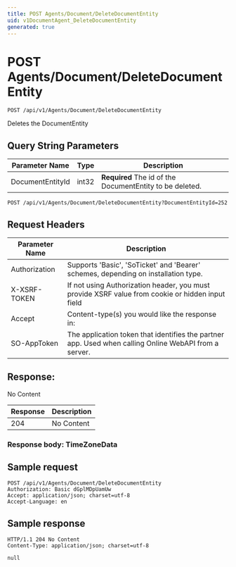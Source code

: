 ```yaml
---
title: POST Agents/Document/DeleteDocumentEntity
uid: v1DocumentAgent_DeleteDocumentEntity
generated: true
---
```


# POST Agents/Document/DeleteDocumentEntity

```http
POST /api/v1/Agents/Document/DeleteDocumentEntity
```

Deletes the DocumentEntity







## Query String Parameters

| Parameter Name | Type |  Description |
|----------------|------|--------------|
| DocumentEntityId | int32 | **Required** The id of the DocumentEntity to be deleted. |

```http
POST /api/v1/Agents/Document/DeleteDocumentEntity?DocumentEntityId=252
```


## Request Headers

| Parameter Name | Description |
|----------------|-------------|
| Authorization  | Supports 'Basic', 'SoTicket' and 'Bearer' schemes, depending on installation type. |
| X-XSRF-TOKEN   | If not using Authorization header, you must provide XSRF value from cookie or hidden input field |
| Accept         | Content-type(s) you would like the response in:  |
| SO-AppToken | The application token that identifies the partner app. Used when calling Online WebAPI from a server. |


## Response:

No Content

| Response | Description |
|----------------|-------------|
| 204 | No Content |

### Response body: TimeZoneData


## Sample request

```http!
POST /api/v1/Agents/Document/DeleteDocumentEntity
Authorization: Basic dGplMDpUamUw
Accept: application/json; charset=utf-8
Accept-Language: en
```

## Sample response

```http_
HTTP/1.1 204 No Content
Content-Type: application/json; charset=utf-8

null
```